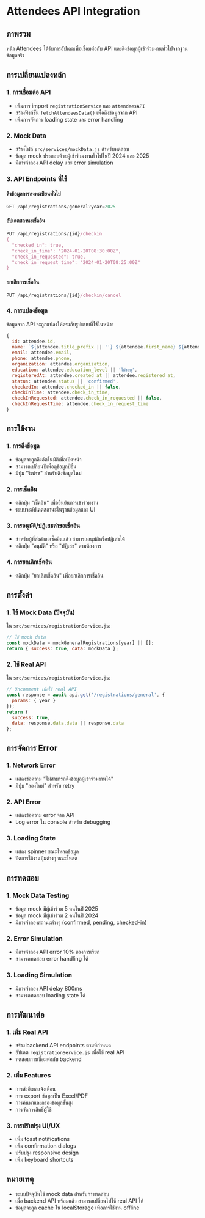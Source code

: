 # Attendees API Integration

## ภาพรวม
หน้า Attendees ได้รับการอัปเดตเพื่อเชื่อมต่อกับ API และดึงข้อมูลผู้เข้าร่วมงานทั่วไปจากฐานข้อมูลจริง

## การเปลี่ยนแปลงหลัก

### 1. การเชื่อมต่อ API
- เพิ่มการ import `registrationService` และ `attendeesAPI`
- สร้างฟังก์ชัน `fetchAttendeesData()` เพื่อดึงข้อมูลจาก API
- เพิ่มการจัดการ loading state และ error handling

### 2. Mock Data
- สร้างไฟล์ `src/services/mockData.js` สำหรับทดสอบ
- ข้อมูล mock ประกอบด้วยผู้เข้าร่วมงานทั่วไปในปี 2024 และ 2025
- มีการจำลอง API delay และ error simulation

### 3. API Endpoints ที่ใช้

#### ดึงข้อมูลการลงทะเบียนทั่วไป
```javascript
GET /api/registrations/general?year=2025
```

#### อัปเดตสถานะเช็คอิน
```javascript
PUT /api/registrations/{id}/checkin
{
  "checked_in": true,
  "check_in_time": "2024-01-20T08:30:00Z",
  "check_in_requested": true,
  "check_in_request_time": "2024-01-20T08:25:00Z"
}
```

#### ยกเลิกการเช็คอิน
```javascript
PUT /api/registrations/{id}/checkin/cancel
```

### 4. การแปลงข้อมูล
ข้อมูลจาก API จะถูกแปลงให้ตรงกับรูปแบบที่ใช้ในหน้า:

```javascript
{
  id: attendee.id,
  name: `${attendee.title_prefix || ''} ${attendee.first_name} ${attendee.last_name}`.trim(),
  email: attendee.email,
  phone: attendee.phone,
  organization: attendee.organization,
  education: attendee.education_level || 'ไม่ระบุ',
  registeredAt: attendee.created_at || attendee.registered_at,
  status: attendee.status || 'confirmed',
  checkedIn: attendee.checked_in || false,
  checkInTime: attendee.check_in_time,
  checkInRequested: attendee.check_in_requested || false,
  checkInRequestTime: attendee.check_in_request_time
}
```

## การใช้งาน

### 1. การดึงข้อมูล
- ข้อมูลจะถูกดึงอัตโนมัติเมื่อเปิดหน้า
- สามารถเปลี่ยนปีเพื่อดูข้อมูลปีอื่น
- มีปุ่ม "รีเฟรช" สำหรับดึงข้อมูลใหม่

### 2. การเช็คอิน
- คลิกปุ่ม "เช็คอิน" เพื่อยืนยันการเข้าร่วมงาน
- ระบบจะอัปเดตสถานะในฐานข้อมูลและ UI

### 3. การอนุมัติ/ปฏิเสธคำขอเช็คอิน
- สำหรับผู้ที่ส่งคำขอเช็คอินแล้ว สามารถอนุมัติหรือปฏิเสธได้
- คลิกปุ่ม "อนุมัติ" หรือ "ปฏิเสธ" ตามต้องการ

### 4. การยกเลิกเช็คอิน
- คลิกปุ่ม "ยกเลิกเช็คอิน" เพื่อยกเลิกการเช็คอิน

## การตั้งค่า

### 1. ใช้ Mock Data (ปัจจุบัน)
ใน `src/services/registrationService.js`:
```javascript
// ใช้ mock data
const mockData = mockGeneralRegistrations[year] || [];
return { success: true, data: mockData };
```

### 2. ใช้ Real API
ใน `src/services/registrationService.js`:
```javascript
// Uncomment เพื่อใช้ real API
const response = await api.get('/registrations/general', { 
  params: { year } 
});
return {
  success: true,
  data: response.data.data || response.data
};
```

## การจัดการ Error

### 1. Network Error
- แสดงข้อความ "ไม่สามารถดึงข้อมูลผู้เข้าร่วมงานได้"
- มีปุ่ม "ลองใหม่" สำหรับ retry

### 2. API Error
- แสดงข้อความ error จาก API
- Log error ใน console สำหรับ debugging

### 3. Loading State
- แสดง spinner ขณะโหลดข้อมูล
- ปิดการใช้งานปุ่มต่างๆ ขณะโหลด

## การทดสอบ

### 1. Mock Data Testing
- ข้อมูล mock มีผู้เข้าร่วม 5 คนในปี 2025
- ข้อมูล mock มีผู้เข้าร่วม 2 คนในปี 2024
- มีการจำลองสถานะต่างๆ (confirmed, pending, checked-in)

### 2. Error Simulation
- มีการจำลอง API error 10% ของการเรียก
- สามารถทดสอบ error handling ได้

### 3. Loading Simulation
- มีการจำลอง API delay 800ms
- สามารถทดสอบ loading state ได้

## การพัฒนาต่อ

### 1. เพิ่ม Real API
- สร้าง backend API endpoints ตามที่กำหนด
- อัปเดต `registrationService.js` เพื่อใช้ real API
- ทดสอบการเชื่อมต่อกับ backend

### 2. เพิ่ม Features
- การส่งอีเมลแจ้งเตือน
- การ export ข้อมูลเป็น Excel/PDF
- การค้นหาและกรองข้อมูลขั้นสูง
- การจัดการสิทธิ์ผู้ใช้

### 3. การปรับปรุง UI/UX
- เพิ่ม toast notifications
- เพิ่ม confirmation dialogs
- ปรับปรุง responsive design
- เพิ่ม keyboard shortcuts

## หมายเหตุ
- ระบบปัจจุบันใช้ mock data สำหรับการทดสอบ
- เมื่อ backend API พร้อมแล้ว สามารถเปลี่ยนไปใช้ real API ได้
- ข้อมูลจะถูก cache ใน localStorage เพื่อการใช้งาน offline 